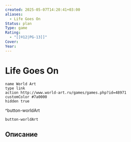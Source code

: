 ```yaml
---
created: 2025-05-07T14:20:41+03:00
aliases:
  - Life Goes On
Status: plan
Type: game
Rating:
  - "[[®️12|PG-13]]"
Cover:
Year:
---
```


# Life Goes On




```button
name World Art
type link
action http://www.world-art.ru/games/games.php?id=48971
customColor #7a0000
hidden true
```
^button-worldArt



`button-worldArt`

## Описание



